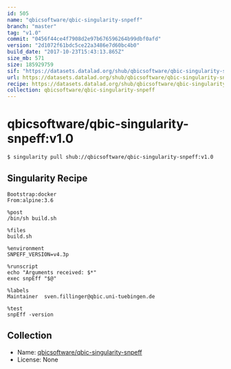 ```yaml
---
id: 505
name: "qbicsoftware/qbic-singularity-snpeff"
branch: "master"
tag: "v1.0"
commit: "0456f44ce4f7908d2e97b676596264b99dbf0afd"
version: "2d1072f61bdc5ce22a3486e7d60bc4b0"
build_date: "2017-10-23T15:43:13.865Z"
size_mb: 571
size: 185929759
sif: "https://datasets.datalad.org/shub/qbicsoftware/qbic-singularity-snpeff/v1.0/2017-10-23-0456f44c-2d1072f6/2d1072f61bdc5ce22a3486e7d60bc4b0.simg"
url: https://datasets.datalad.org/shub/qbicsoftware/qbic-singularity-snpeff/v1.0/2017-10-23-0456f44c-2d1072f6/
recipe: https://datasets.datalad.org/shub/qbicsoftware/qbic-singularity-snpeff/v1.0/2017-10-23-0456f44c-2d1072f6/Singularity
collection: qbicsoftware/qbic-singularity-snpeff
---
```


# qbicsoftware/qbic-singularity-snpeff:v1.0

```bash
$ singularity pull shub://qbicsoftware/qbic-singularity-snpeff:v1.0
```

## Singularity Recipe

```singularity
Bootstrap:docker
From:alpine:3.6

%post
/bin/sh build.sh

%files
build.sh

%environment
SNPEFF_VERSION=v4.3p

%runscript
echo "Arguments received: $*"
exec snpEff "$@"

%labels
Maintainer	sven.fillinger@qbic.uni-tuebingen.de

%test
snpEff -version
```

## Collection

 - Name: [qbicsoftware/qbic-singularity-snpeff](https://github.com/qbicsoftware/qbic-singularity-snpeff)
 - License: None

